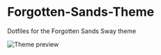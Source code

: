 # Forgotten-Sands-Theme
Dotfiles for the Forgotten Sands Sway theme

<img title="preview" alt="Theme preview" src="Forgotten_Sands_UnixPorn.png">
